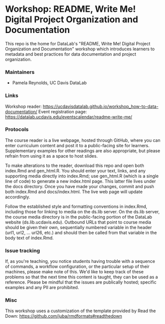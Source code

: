 # Workshop: README, Write Me! Digital Project Organization and Documentation 

This repo is the home for DataLab's "README, Write Me! Digital Project Organization and Documentation" workshop which introduces learners to metadata and best practices for data documentation and project organization.

### Maintainers
* Pamela Reynolds, UC Davis DataLab

### Links

Workshop reader: https://ucdavisdatalab.github.io/workshop_how-to-data-documentation/
Event registration page: https://datalab.ucdavis.edu/eventscalendar/readme-write-me/

### Protocols

The course reader is a live webpage, hosted through GitHub, where you can enter curriculum content and post it to a public-facing site for learners. Supplementary examples for other readings are also appropriate, but please refrain from using it as a space to host slides.

To make alterations to the reader, download this repo and open both index.Rmd and gen_html.R. You should enter your text, links, and any supporting media directly into index.Rmd; use gen_html.R (which is a single line of code) to generate a new index.html page. This latter file lives under the docs directory. Once you have made your changes, commit and push both index.Rmd and docs/index.html. The live web page will update accordingly.

Follow the established style and formatting conventions in index.Rmd, including those for linking to media on the ds.lib server. On the ds.lib server, the course media directory is in the public-facing portion of the DataLab website (ds.lib.ucdavis.edu). Outbound URLs that point to course media should be given their own, sequentially numbered variable in the header (url1, url2, ... url26, etc.) and should then be called from that variable in the body text of index.Rmd.

### Issue tracking

If, as you're teaching, you notice students having trouble with a sequence of commands, a workflow configuration, or the particular setup of their machines, please make note of this. We'd like to keep track of these problems so that the next time this content is taught, they can be used as a reference. Please be mindful that the issues are publically hosted; specific examples and any PII are prohibited.

### Misc

This workshop uses a customization of the template provided by Read the Down: https://github.com/juba/rmdformats#readthedown
